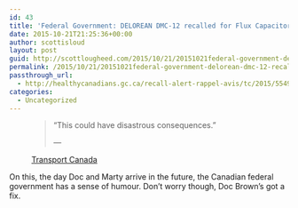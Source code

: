 ```yaml
---
id: 43
title: 'Federal Government: DELOREAN DMC-12 recalled for Flux Capacitor defect'
date: 2015-10-21T21:25:36+00:00
author: scottisloud
layout: post
guid: http://scottlougheed.com/2015/10/21/20151021federal-government-delorean-dmc-12-recalled-for-flux-capacitor-defect/
permalink: /2015/10/21/20151021federal-government-delorean-dmc-12-recalled-for-flux-capacitor-defect/
passthrough_url:
  - http://healthycanadians.gc.ca/recall-alert-rappel-avis/tc/2015/55494r-eng.php
categories:
  - Uncategorized
---
```

<figure> 

> <span>&#8220;</span>This could have disastrous consequences.<span>&#8221;</span> <figcaption class="source">&mdash; 

[Transport Canada](http://healthycanadians.gc.ca/recall-alert-rappel-avis/tc/2015/55494r-eng.php)</figcaption> </figure> 

On this, the day Doc and Marty arrive in the future, the Canadian federal government has a sense of humour. Don&#8217;t worry though, Doc Brown&#8217;s got a fix.&nbsp;